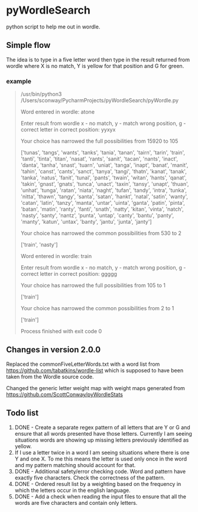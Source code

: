 # pyWordleSearch
python script to help me out in wordle.

## Simple flow

The idea is to type in a five letter word then type in the result returned from wordle where X is no match, Y is yellow for that position and G for green. 

### example

>/usr/bin/python3 /Users/sconway/PycharmProjects/pyWordleSearch/pyWordle.py
>
>Word entered in wordle: atone
>
>Enter result from wordle x - no match, y - match wrong position, g - correct letter in correct position: yyxyx
>
>Your choice has narrowed the full possibilities from 15920 to 105
>
>['tunas', 'tangs', 'wants', 'tanks', 'tania', 'tanan', 'tairn', 'tarin', 'train', 'tanti', 'tinta', 'titan', 'nasat', 'rants', 'sanit', 'tacan', 'nants', 'inact', 'danta', 'tanha', 'snast', 'tuarn', 'uniat', 'tanga', 'inapt', 'banat', 'manit', 'tahin', 'canst', 'cants', 'sanct', 'tanya', 'tangi', 'thatn', 'kanat', 'tanak', 'tanka', 'natus', 'fanit', 'tunal', 'pants', 'twain', 'witan', 'hants', 'qanat', 'takin', 'gnast', 'gnats', 'tunca', 'unact', 'taxin', 'tansy', 'unapt', 'thuan', 'unhat', 'tunga', 'ratan', 'niata', 'naght', 'tufan', 'tandy', 'intra', 'tunka', 'nitta', 'thawn', 'tangy', 'santa', 'satan', 'hankt', 'natal', 'satin', 'wanty', 'catan', 'latin', 'tanzy', 'manta', 'untar', 'uinta', 'ganta', 'patin', 'pinta', 'batan', 'matin', 'ranty', 'fanti', 'snath', 'natty', 'kitan', 'vinta', 'natch', 'nasty', 'santy', 'nantz', 'punta', 'untap', 'canty', 'bantu', 'panty', 'manty', 'katun', 'untax', 'banty', 'jantu', 'junta', 'janty']
>
>Your choice has narrowed the common possibilities from 530 to 2
>
>['train', 'nasty']
>
>Word entered in wordle: train
>
>Enter result from wordle x - no match, y - match wrong position, g - correct letter in correct position: ggggg
>
>Your choice has narrowed the full possibilities from 105 to 1
>
>['train']
>
>Your choice has narrowed the common possibilities from 2 to 1
>
>['train']
>
>Process finished with exit code 0

## Changes in version 2.0.0

Replaced the commonFiveLetterWords.txt with a word list from https://github.com/tabatkins/wordle-list which is supposed
to have been taken from the Wordle source code.

Changed the generic letter weight map with weight maps generated from https://github.com/ScottConway/pyWordleStats


## Todo list

1. DONE - Create a separate regex pattern of all letters that are Y or G and ensure that all words presented have those letters.  Currently I am seeing situations words are showing up missing letters previously identified as yellow. 
2. If I use a letter twice in a word I am seeing situations where there is one Y and one X.   To me this means the letter is used only once in the word and my pattern matching should account for that. 
3. DONE - Additional safety/error checking code.  Word and pattern have exactly five characters.  Check the correctness of the pattern.
4. DONE - Ordered result list by a weighting based on the frequency in which the letters occur in the english language. 
5. DONE - Add a check when reading the input files to ensure that all the words are five characters and contain only letters. 